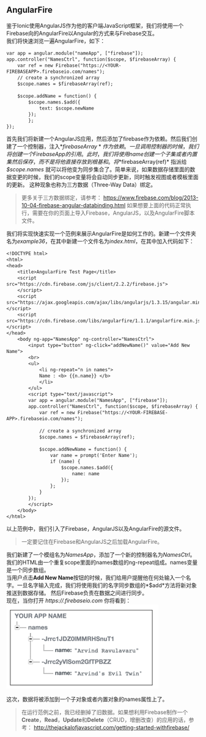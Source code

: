 ## AngularFire
鉴于Ionic使用AngularJS作为他的客户端JavaScript框架，我们将使用一个Firebase向的AngularFire以Angular的方式来与Firebase交互。  
我们将快速浏览一遍AngularFire，如下：
```
var app = angular.module("nameApp", ["firebase"]);
app.controller("NamesCtrl", function($scope, $firebaseArray) {
    var ref = new Firebase("https://<YOUR-FIREBASEAPP>.firebaseio.com/names");
    // create a synchronized array
    $scope.names = $firebaseArray(ref);

    $scope.addName = function() {
        $scope.names.$add({
            text: $scope.newName
        });
        };
});
```
首先我们将新建一个AngularJS应用，然后添加了firebase作为依赖。然后我们创建了一个控制器，注入*$firebaseArray*作为依赖。
一旦调用控制器的时候，我们将创建一个Firebase App的引用。此时，我们将使用name创建一个子集或者内置集然后保存，而不是将他直接存放到根基和。  
将*$firebaseArray(ref)* 指派给 *$scope.names* 就可以将他变为同步集合了。简单来说，如果数据存储里面的数据变更的时候，我们的scope变量将会自动同步更新，同时触发视图或者模板里面的更新。
这种现象也称为三方数据（Three-Way Data）绑定。
> 更多关于三方数据绑定，请参考： https://www.firebase.com/blog/2013-10-04-firebase-angular-databinding.html
如果想要上面的代码正常执行，需要在你的页面上导入Firebase，AngularJS，以及AngularFire脚本文件。

我们将实现快速实现一个范例来展示AngularFire是如何工作的。新建一个文件夹名为*example36*，在其中新建一个文件名为*index.html*，在其中加入代码如下：
```
<!DOCTYPE html>
<html>
<head>
    <title>AngularFire Test Page</title>
    <script src="https://cdn.firebase.com/js/client/2.2.2/firebase.js">
    </script>
    <script src="https://ajax.googleapis.com/ajax/libs/angularjs/1.3.15/angular.min.js"></script>
    <script src="https://cdn.firebase.com/libs/angularfire/1.1.1/angularfire.min.js"></script>
</head>
    <body ng-app="NamesApp" ng-controller="NamesCtrl">
        <input type="button" ng-click="addNewName()" value="Add New Name">
        <br>
        <ul>
            <li ng-repeat="n in names">
            Name : <b> {{n.name}} </b>
            </li>
        </ul>
        <script type="text/javascript">
        var app = angular.module("NamesApp", ["firebase"]);
        app.controller("NamesCtrl", function($scope, $firebaseArray) {
            var ref = new Firebase("https://<YOUR-FIREBASE-APP>.firebaseio.com/names");

            // create a synchronized array
            $scope.names = $firebaseArray(ref);

            $scope.addNewName = function() {
                var name = prompt('Enter Name');
                if (name) {
                    $scope.names.$add({
                        name: name
                    });
                };
            }
        });
        </script>
    </body>
</html>
```
以上范例中，我们引入了Firebase，AngularJS以及AngularFire的源文件。
> 一定要记住在Firebase和AngularJS之后加载AngularFire。

我们新建了一个模组名为*NamesApp*，添加了一个新的控制器名为*NamesCtrl*。我们的HTML由一个重复scope里面的names数组的ng-repeat组成。names变量是一个同步数组。  
当用户点击**Add New Name**按钮的时候，我们给用户提醒他在何处输入一个名字。一旦名字输入完成，我们将使用我们的名字同步数组的*$add*方法将新对象推送到数据存储。
然后Firebase负责在数据之间进行同步。  
现在，当你打开 *https://<your-firebase-url>.firebaseio.com* 你将看到：  
![updated Firebase](imgs/chapter-8-1.png 'updated Firebase')

这次，数据将被添加到一个子对象或者内置对象的names属性上了。
> 在运行范例之前，我已经删掉了旧数据。如果想利用Firebase制作一个**Create**，**Read**，**Update**和**Delete**（CRUD，增删改查）的应用的话，参考：
http://thejackalofjavascript.com/getting-started-withfirebase/
